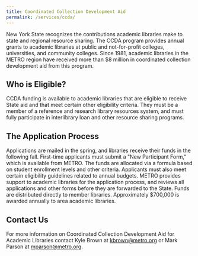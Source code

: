 ```yaml
---
title: Coordinated Collection Development Aid
permalink: /services/ccda/
---
```

New York State recognizes the contributions academic libraries make to state and regional resource sharing. The CCDA program provides annual grants to academic libraries at public and not-for-profit colleges, universities, and community colleges. Since 1981, academic libraries in the METRO region have received more than $8 million in coordinated collection development aid from this program.
 
## Who is Eligible?
CCDA funding is available to academic libraries that are eligible to receive State aid and that meet certain other eligibility criteria. They must be a member of a reference and research library resources system, and must fully participate in interlibrary loan and other resource sharing programs.
 
## The Application Process
Applications are mailed in the spring, and libraries receive their funds in the following fall. First-time applicants must submit a "New Participant Form," which is available from METRO.
The funds are allocated via a formula based on student enrollment levels and other criteria. Applicants must also meet certain eligibility guidelines related to annual budgets. METRO provides support to academic libraries for the application process, and reviews all applications and other forms before they are forwarded to the State. Funds are distributed directly to member libraries. Approximately $700,000 is awarded annually to area academic libraries.

## Contact Us
For more information on Coordinated Collection Development Aid for Academic Libraries contact Kyle Brown at [kbrown@metro.org](mailto:kbrown@metro.org) or Mark Parson at [mparson@metro.org](mailto:mparson@metro.org).
